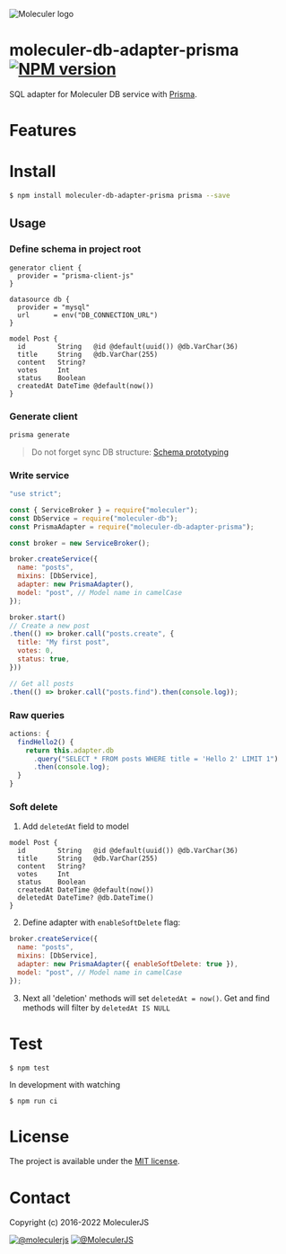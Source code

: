 ![Moleculer logo](http://moleculer.services/images/banner.png)

# moleculer-db-adapter-prisma [![NPM version](https://img.shields.io/npm/v/moleculer-db-adapter-prisma.svg)](https://www.npmjs.com/package/moleculer-db-adapter-prisma)

SQL adapter for Moleculer DB service with [Prisma](https://www.prisma.io).

# Features

# Install

```bash
$ npm install moleculer-db-adapter-prisma prisma --save
```

## Usage

### Define schema in project root
```prisma
generator client {
  provider = "prisma-client-js"
}

datasource db {
  provider = "mysql"
  url      = env("DB_CONNECTION_URL")
}

model Post {
  id        String   @id @default(uuid()) @db.VarChar(36)
  title     String   @db.VarChar(255)
  content   String?
  votes     Int
  status    Boolean
  createdAt DateTime @default(now())
}
```

### Generate client
```sh
prisma generate
```

> Do not forget sync DB structure: [Schema prototyping](https://www.prisma.io/docs/guides/database/prototyping-schema-db-push)

### Write service
```js
"use strict";

const { ServiceBroker } = require("moleculer");
const DbService = require("moleculer-db");
const PrismaAdapter = require("moleculer-db-adapter-prisma");

const broker = new ServiceBroker();

broker.createService({
  name: "posts",
  mixins: [DbService],
  adapter: new PrismaAdapter(),
  model: "post", // Model name in camelCase
});

broker.start()
// Create a new post
.then(() => broker.call("posts.create", {
  title: "My first post",
  votes: 0,
  status: true,
}))

// Get all posts
.then(() => broker.call("posts.find").then(console.log));
```

### Raw queries
```js
actions: {
  findHello2() {
    return this.adapter.db
      .query("SELECT * FROM posts WHERE title = 'Hello 2' LIMIT 1")
      .then(console.log);
  }
}
```

### Soft delete
1. Add `deletedAt` field to model
```prisma
model Post {
  id        String   @id @default(uuid()) @db.VarChar(36)
  title     String   @db.VarChar(255)
  content   String?
  votes     Int
  status    Boolean
  createdAt DateTime @default(now())
  deletedAt DateTime? @db.DateTime()
}
```

2. Define adapter with `enableSoftDelete` flag:
```js
broker.createService({
  name: "posts",
  mixins: [DbService],
  adapter: new PrismaAdapter({ enableSoftDelete: true }),
  model: "post", // Model name in camelCase
});
```

3. Next all 'deletion' methods will set `deletedAt = now()`. Get and find methods will filter by `deletedAt IS NULL`

# Test
```
$ npm test
```

In development with watching

```
$ npm run ci
```

# License
The project is available under the [MIT license](https://tldrlegal.com/license/mit-license).

# Contact
Copyright (c) 2016-2022 MoleculerJS

[![@moleculerjs](https://img.shields.io/badge/github-moleculerjs-green.svg)](https://github.com/moleculerjs) [![@MoleculerJS](https://img.shields.io/badge/twitter-MoleculerJS-blue.svg)](https://twitter.com/MoleculerJS)
